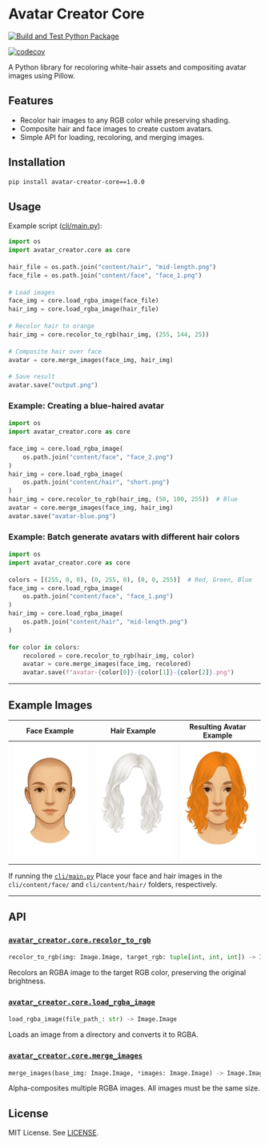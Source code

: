 # Avatar Creator Core

[![Build and Test Python Package](https://github.com/Darker21/avatar-creator-core/actions/workflows/build-and-test.yml/badge.svg?branch=develop)](https://github.com/Darker21/avatar-creator-core/actions/workflows/build-and-test.yml)

[![codecov](https://codecov.io/gh/Darker21/avatar-creator-core/graph/badge.svg?token=HT31UAR4AY)](https://codecov.io/gh/Darker21/avatar-creator-core)

A Python library for recoloring white-hair assets and compositing avatar images using Pillow.

## Features

- Recolor hair images to any RGB color while preserving shading.
- Composite hair and face images to create custom avatars.
- Simple API for loading, recoloring, and merging images.

## Installation

```sh
pip install avatar-creator-core==1.0.0
```

## Usage

Example script ([cli/main.py](cli/main.py)):

```python
import os
import avatar_creator.core as core

hair_file = os.path.join("content/hair", "mid-length.png")
face_file = os.path.join("content/face", "face_1.png")

# Load images
face_img = core.load_rgba_image(face_file)
hair_img = core.load_rgba_image(hair_file)

# Recolor hair to orange
hair_img = core.recolor_to_rgb(hair_img, (255, 144, 25))

# Composite hair over face
avatar = core.merge_images(face_img, hair_img)

# Save result
avatar.save("output.png")
```

### Example: Creating a blue-haired avatar

```python
import os
import avatar_creator.core as core

face_img = core.load_rgba_image(
    os.path.join("content/face", "face_2.png")
)
hair_img = core.load_rgba_image(
    os.path.join("content/hair", "short.png")
)
hair_img = core.recolor_to_rgb(hair_img, (50, 100, 255))  # Blue
avatar = core.merge_images(face_img, hair_img)
avatar.save("avatar-blue.png")
```

### Example: Batch generate avatars with different hair colors

```python
import os
import avatar_creator.core as core

colors = [(255, 0, 0), (0, 255, 0), (0, 0, 255)]  # Red, Green, Blue
face_img = core.load_rgba_image(
    os.path.join("content/face", "face_1.png")
)
hair_img = core.load_rgba_image(
    os.path.join("content/hair", "mid-length.png")
)

for color in colors:
    recolored = core.recolor_to_rgb(hair_img, color)
    avatar = core.merge_images(face_img, recolored)
    avatar.save(f"avatar-{color[0]}-{color[1]}-{color[2]}.png")
```

---

## Example Images

| Face Example                | Hair Example                | Resulting Avatar Example         |
|----------------------------|-----------------------------|----------------------------------|
| ![face_1.png](docs/example/face.png) | ![mid-length.png](docs/example/hair.png) | ![output.png](docs/example/output.png)        |

If running the [`cli/main.py`]("/cli/main.py") Place your face and hair images in the `cli/content/face/` and `cli/content/hair/` folders, respectively.

---

## API

### [`avatar_creator.core.recolor_to_rgb`](src/avatar_creator/core.py)

```python
recolor_to_rgb(img: Image.Image, target_rgb: tuple[int, int, int]) -> Image.Image
```
Recolors an RGBA image to the target RGB color, preserving the original brightness.

### [`avatar_creator.core.load_rgba_image`](src/avatar_creator/core.py)

```python
load_rgba_image(file_path_: str) -> Image.Image
```
Loads an image from a directory and converts it to RGBA.

### [`avatar_creator.core.merge_images`](src/avatar_creator/core.py)

```python
merge_images(base_img: Image.Image, *images: Image.Image) -> Image.Image
```
Alpha-composites multiple RGBA images. All images must be the same size.

## License

MIT License. See [LICENSE](LICENSE).